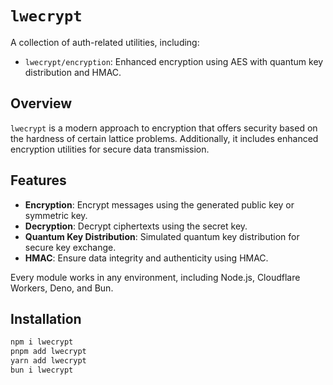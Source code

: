 # `lwecrypt`

A collection of auth-related utilities, including:

- `lwecrypt/encryption`: Enhanced encryption using AES with quantum key distribution and HMAC.

## Overview
`lwecrypt` is a modern approach to encryption that offers security based on the hardness of certain lattice problems. Additionally, it includes enhanced encryption utilities for secure data transmission.

## Features

- **Encryption**: Encrypt messages using the generated public key or symmetric key.
- **Decryption**: Decrypt ciphertexts using the secret key.
- **Quantum Key Distribution**: Simulated quantum key distribution for secure key exchange.
- **HMAC**: Ensure data integrity and authenticity using HMAC.

Every module works in any environment, including Node.js, Cloudflare Workers, Deno, and Bun.

## Installation

```sh
npm i lwecrypt
pnpm add lwecrypt
yarn add lwecrypt
bun i lwecrypt